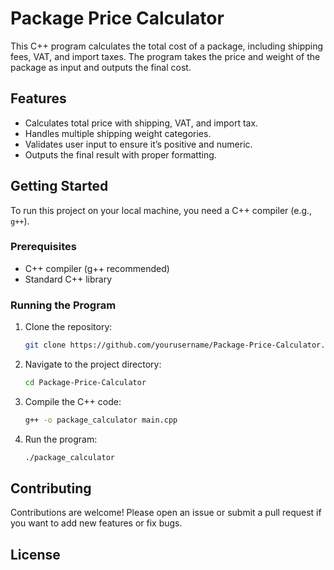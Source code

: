 # Package Price Calculator

This C++ program calculates the total cost of a package, including shipping fees, VAT, and import taxes. The program takes the price and weight of the package as input and outputs the final cost.

## Features
- Calculates total price with shipping, VAT, and import tax.
- Handles multiple shipping weight categories.
- Validates user input to ensure it’s positive and numeric.
- Outputs the final result with proper formatting.

## Getting Started

To run this project on your local machine, you need a C++ compiler (e.g., `g++`).

### Prerequisites

- C++ compiler (g++ recommended)
- Standard C++ library

### Running the Program

1. Clone the repository:
   ```bash
   git clone https://github.com/yourusername/Package-Price-Calculator.git
   ```

2. Navigate to the project directory:
   ```bash
   cd Package-Price-Calculator
   ```

3. Compile the C++ code:
   ```bash
   g++ -o package_calculator main.cpp
   ```

4. Run the program:
   ```bash
   ./package_calculator
   ```

## Contributing

Contributions are welcome! Please open an issue or submit a pull request if you want to add new features or fix bugs.

## License
